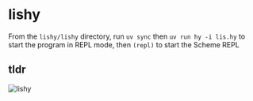 # lishy

From the `lishy/lishy` directory, run `uv sync` then `uv run hy -i lis.hy` to start the program in REPL mode, then `(repl)` to start the Scheme REPL


## tldr
![lishy](https://github.com/hilalmufti/lishy/blob/main/lishy.gif)